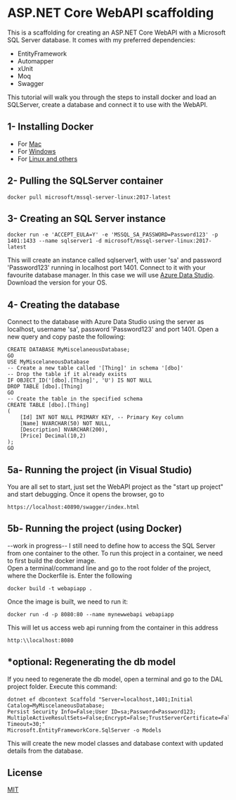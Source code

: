 ﻿# ASP.NET Core WebAPI scaffolding

This is a scaffolding for creating an ASP.NET Core WebAPI with a Microsoft SQL Server database. It comes with my preferred dependencies:
- EntityFramework
- Automapper
- xUnit
- Moq
- Swagger

This tutorial will walk you through the steps to install docker and load an SQLServer, create a database and connect it to use with the WebAPI.

## 1- Installing Docker

- For [Mac](https://store.docker.com/editions/community/docker-ce-desktop-mac)
- For [Windows](https://hub.docker.com/editions/community/docker-ce-desktop-windows)
- For [Linux and others](https://hub.docker.com/search?q=&type=edition&offering=community)

## 2- Pulling the SQLServer container 
``` 
docker pull microsoft/mssql-server-linux:2017-latest
```

## 3- Creating an SQL Server instance 
```
docker run -e 'ACCEPT_EULA=Y' -e 'MSSQL_SA_PASSWORD=Password123' -p
1401:1433 --name sqlserver1 -d microsoft/mssql-server-linux:2017-latest
```
This will create an instance called sqlserver1, with user 'sa' and password 'Password123' running in localhost port 1401.
Connect to it with your favourite database manager. In this case we will use [Azure Data Studio](https://github.com/microsoft/azuredatastudio). Download the version for your OS.

## 4- Creating the database
Connect to the database with Azure Data Studio using the server as localhost, username 'sa', password 'Password123' and port 1401. 
Open a new query and copy paste the following:

```
CREATE DATABASE MyMiscelaneousDatabase;
GO
USE MyMiscelaneousDatabase
-- Create a new table called '[Thing]' in schema '[dbo]'
-- Drop the table if it already exists
IF OBJECT_ID('[dbo].[Thing]', 'U') IS NOT NULL
DROP TABLE [dbo].[Thing]
GO
-- Create the table in the specified schema
CREATE TABLE [dbo].[Thing]
(
    [Id] INT NOT NULL PRIMARY KEY, -- Primary Key column
    [Name] NVARCHAR(50) NOT NULL,
    [Description] NVARCHAR(200),
    [Price] Decimal(10,2)
);
GO
``` 

## 5a- Running the project (in Visual Studio)
You are all set to start, just set the WebAPI project as the "start up project" and start debugging.
Once it opens the browser, go to 
```
https://localhost:40890/swagger/index.html
```

## 5b- Running the project (using Docker)
--work in progress-- I still need to define how to access the SQL Server from one container to the other.
To run this project in a container, we need to first build the docker image.  
Open a terminal/command line and go to the root folder of the project, where the Dockerfile is.
Enter the following
```
docker build -t webapiapp .
```
Once the image is built, we need to run it:
```
docker run -d -p 8080:80 --name mynewwebapi webapiapp
```
This will let us access web api running from the container in this address
```
http:\\localhost:8080
```

## *optional: Regenerating the db model
If you need to regenerate the db model, open a terminal and go to the DAL project folder. Execute this command:
```
dotnet ef dbcontext Scaffold "Server=localhost,1401;Initial Catalog=MyMiscelaneousDatabase;
Persist Security Info=False;User ID=sa;Password=Password123;
MultipleActiveResultSets=False;Encrypt=False;TrustServerCertificate=False;Connection Timeout=30;"
Microsoft.EntityFrameworkCore.SqlServer -o Models
```
This will create the new model classes and database context with updated details from the database.

## License
[MIT](https://choosealicense.com/licenses/mit/)